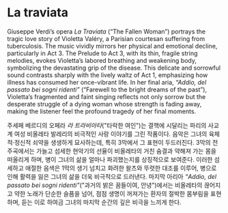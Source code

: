 # La traviata

Giuseppe Verdi’s opera *La Traviata* (“The Fallen Woman”) portrays the tragic love story of Violetta Valéry, a Parisian courtesan suffering from tuberculosis. The music vividly mirrors her physical and emotional decline, particularly in Act 3. The Prelude to Act 3, with its thin, fragile string melodies, evokes Violetta’s labored breathing and weakening body, symbolizing the devastating grip of the disease. This delicate and sorrowful sound contrasts sharply with the lively waltz of Act 1, emphasizing how illness has consumed her once-vibrant life. In her final aria, *“Addio, del passato bei sogni ridenti”* (“Farewell to the bright dreams of the past”), Violetta’s fragmented and faint singing reflects not only sorrow but the desperate struggle of a dying woman whose strength is fading away, making the listener feel the profound tragedy of her final moments.

주세페 베르디의 오페라 *라 트라비아타*("타락한 여인")는 결핵에 시달리는 파리의 사교계 여성 비올레타 발레리의 비극적인 사랑 이야기를 그린 작품이다. 음악은 그녀의 육체적‧정신적 쇠약을 생생하게 묘사하는데, 특히 3막에서 그 표현이 두드러진다. 3막의 전주곡에서는 가늘고 섬세한 현악기의 선율이 비올레타의 거친 숨결과 약해져 가는 몸을 떠올리게 하며, 병이 그녀의 삶을 얼마나 파괴했는지를 상징적으로 보여준다. 이러한 섬세하고 애절한 음색은 1막의 생기 넘치고 화려한 왈츠와 뚜렷한 대조를 이루어, 병으로 인해 활력을 잃은 그녀의 삶을 더욱 비극적으로 드러낸다. 마지막 아리아 *“Addio, del passato bei sogni ridenti”*("과거의 밝은 꿈들이여, 안녕")에서는 비올레타의 끊어지고 약한 노래가 단순한 슬픔을 넘어, 점점 생명이 꺼져가는 환자의 절박한 몸부림을 표현하며, 듣는 이로 하여금 그녀의 마지막 순간의 깊은 비극을 느끼게 한다.
